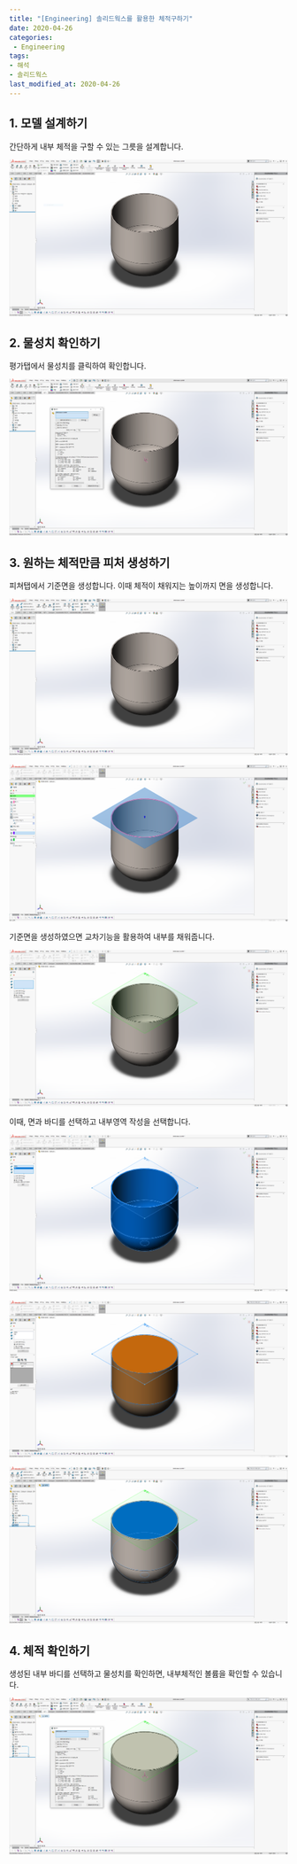 ```yaml
---
title: "[Engineering] 솔리드웍스를 활용한 체적구하기"
date: 2020-04-26
categories:
 - Engineering
tags: 
- 해석
- 솔리드웍스
last_modified_at: 2020-04-26
---
```


## 1. 모델 설계하기

간단하게 내부 체적을 구할 수 있는 그릇을 설계합니다.

![그릇 모델링](/assets/2020-04-26-solidworks-1/1.PNG)

## 2. 물성치 확인하기

평가탭에서 물성치를 클릭하여 확인합니다.

![물성치](/assets/2020-04-26-solidworks-1/2.PNG)

## 3. 원하는 체적만큼 피처 생성하기

피쳐탭에서 기준면을 생성합니다. 이때 체적이 채워지는 높이까지 면을 생성합니다.

![면1](/assets/2020-04-26-solidworks-1/3.PNG)

![면2](/assets/2020-04-26-solidworks-1/4.PNG)

기준면을 생성하였으면 교차기능을 활용하여 내부를 채워줍니다.

![교차1](/assets/2020-04-26-solidworks-1/5.PNG)

이때, 면과 바디를 선택하고 내부영역 작성을 선택합니다.

![교차2](/assets/2020-04-26-solidworks-1/6.PNG)

![교차3](/assets/2020-04-26-solidworks-1/8.PNG)

![교차4](/assets/2020-04-26-solidworks-1/9.PNG)

## 4. 체적 확인하기

생성된 내부 바디를 선택하고 물성치를 확인하면, 내부체적인 볼륨을 확인할 수 있습니다.

![체적](/assets/2020-04-26-solidworks-1/10.PNG)
